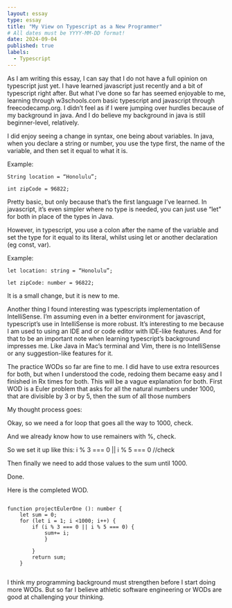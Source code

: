 ```yaml
---
layout: essay
type: essay
title: "My View on Typescript as a New Programmer"
# All dates must be YYYY-MM-DD format!
date: 2024-09-04
published: true
labels:
  - Typescript
---
```


As I am writing this essay, I can say that I do not have a full opinion on typescript just yet. I have learned javascript just recently and a bit of typescript right after. But what I’ve done so far has seemed enjoyable to me, learning through w3schools.com basic typescript and javascript through freecodecamp.org. I didn’t feel as if I were jumping over hurdles because of my background in java. And I do believe my background in java is still beginner-level, relatively.

I did enjoy seeing a change in syntax, one being about variables.
In java, when you declare a string or number, you use the type first, the name of the variable, and then set it equal to what it is.

Example:
```
String location = “Honolulu”;

int zipCode = 96822;
```

Pretty basic, but only because that’s the first language I’ve learned.
In javascript, it’s even simpler where no type is needed, you can just use “let” for both in place of the types in Java.

However, in typescript, you use a colon after the name of the variable and set the type for it equal to its literal, whilst using let or another declaration (eg const, var).

Example:
```
let location: string = “Honolulu”;

let zipCode: number = 96822;
```
It is a small change, but it is new to me.

Another thing I found interesting was typescripts implementation of IntelliSense. I’m assuming even in a better environment for javascript, typescript’s use in IntelliSense is more robust. It’s interesting to me because I am used to using an IDE and or code editor with IDE-like features. And for that to be an important note when learning typescript’s background impresses me. Like Java in Mac’s terminal and Vim, there is no IntelliSense or any suggestion-like features for it.

The practice WODs so far are fine to me. I did have to use extra resources for both, but when I understood the code, redoing them became easy and I finished in Rx times for both. This will be a vague explanation for both. First WOD is a Euler problem that asks for all the natural numbers under 1000, that are divisible by 3 or by 5, then the sum of all those numbers

My thought process goes:

Okay, so we need a for loop that goes all the way to 1000, check.

And we already know how to use remainers with %, check.

So we set it up like this:
 i % 3 === 0 || i % 5 === 0
//check

Then finally we need to add those values to the sum until 1000.

Done.

Here is the completed WOD.

```

function projectEulerOne (): number {
    let sum = 0;
    for (let i = 1; i <1000; i++) {
        if (i % 3 === 0 || i % 5 === 0) {
            sum+= i;
            }
            
        }
        return sum;
    }
    
```
I think my programming background must strengthen before I start doing more WODs. But so far I believe athletic software engineering or WODs are good at challenging your thinking.
